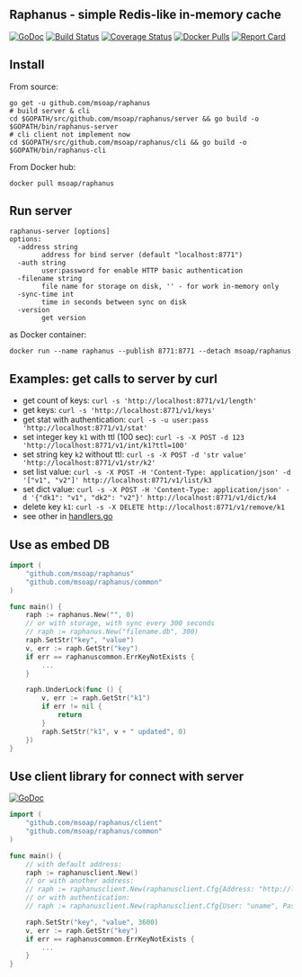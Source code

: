 Raphanus - simple Redis-like in-memory cache
--------------------------------------------
[![GoDoc](https://godoc.org/github.com/msoap/raphanus?status.svg)](https://godoc.org/github.com/msoap/raphanus)
[![Build Status](https://travis-ci.org/msoap/raphanus.svg?branch=master)](https://travis-ci.org/msoap/raphanus)
[![Coverage Status](https://coveralls.io/repos/github/msoap/raphanus/badge.svg?branch=master)](https://coveralls.io/github/msoap/raphanus?branch=master)
[![Docker Pulls](https://img.shields.io/docker/pulls/msoap/raphanus.svg?maxAge=3600)](https://hub.docker.com/r/msoap/raphanus/)
[![Report Card](https://goreportcard.com/badge/github.com/msoap/raphanus)](https://goreportcard.com/report/github.com/msoap/raphanus)

## Install

From source:

    go get -u github.com/msoap/raphanus
    # build server & cli
    cd $GOPATH/src/github.com/msoap/raphanus/server && go build -o $GOPATH/bin/raphanus-server
    # cli client not implement now
    cd $GOPATH/src/github.com/msoap/raphanus/cli && go build -o $GOPATH/bin/raphanus-cli

From Docker hub:

    docker pull msoap/raphanus

## Run server

    raphanus-server [options]
    options:
      -address string
           	address for bind server (default "localhost:8771")
      -auth string
           	user:password for enable HTTP basic authentication
      -filename string
           	file name for storage on disk, '' - for work in-memory only
      -sync-time int
           	time in seconds between sync on disk
      -version
           	get version

as Docker container:

    docker run --name raphanus --publish 8771:8771 --detach msoap/raphanus

## Examples: get calls to server by curl

 * get count of keys: `curl -s 'http://localhost:8771/v1/length'`
 * get keys: `curl -s 'http://localhost:8771/v1/keys'`
 * get stat with authentication: `curl -s -u user:pass 'http://localhost:8771/v1/stat'`
 * set integer key `k1` with ttl (100 sec): `curl -s -X POST -d 123 'http://localhost:8771/v1/int/k1?ttl=100'`
 * set string key `k2` without ttl: `curl -s -X POST -d 'str value' 'http://localhost:8771/v1/str/k2'`
 * set list value: `curl -s -X POST -H 'Content-Type: application/json' -d '["v1", "v2"]' http://localhost:8771/v1/list/k3`
 * set dict value: `curl -s -X POST -H 'Content-Type: application/json' -d '{"dk1": "v1", "dk2": "v2"}' http://localhost:8771/v1/dict/k4`
 * delete key `k1`: `curl -s -X DELETE http://localhost:8771/v1/remove/k1`
 * see other in [handlers.go](https://github.com/msoap/raphanus/blob/master/server/handlers.go)

## Use as embed DB

```Go
import (
    "github.com/msoap/raphanus"
    "github.com/msoap/raphanus/common"
)

func main() {
    raph := raphanus.New("", 0)
    // or with storage, with sync every 300 seconds
    // raph := raphanus.New("filename.db", 300)
    raph.SetStr("key", "value")
    v, err := raph.GetStr("key")
    if err == raphanuscommon.ErrKeyNotExists {
        ...
    }

    raph.UnderLock(func () {
        v, err := raph.GetStr("k1")
        if err != nil {
            return
        }
        raph.SetStr("k1", v + " updated", 0)
    })
}
```

## Use client library for connect with server
[![GoDoc](https://godoc.org/github.com/msoap/raphanus/client?status.svg)](https://godoc.org/github.com/msoap/raphanus/client)

```Go
import (
    "github.com/msoap/raphanus/client"
    "github.com/msoap/raphanus/common"
)

func main() {
	// with default address:
	raph := raphanusclient.New()
	// or with another address:
	// raph := raphanusclient.New(raphanusclient.Cfg{Address: "http://localhost:8771"})
	// or with authentication:
	// raph := raphanusclient.New(raphanusclient.Cfg{User: "uname", Password: "pass"})

    raph.SetStr("key", "value", 3600)
    v, err := raph.GetStr("key")
    if err == raphanuscommon.ErrKeyNotExists {
        ...
    }
}
```
